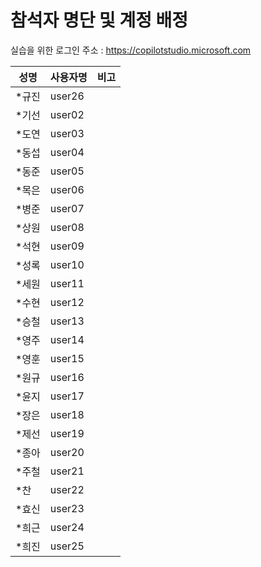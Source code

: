 # 참석자 명단 및 계정 배정

실습을 위한 로그인 주소 : https://copilotstudio.microsoft.com </br>


|성명|사용자명|비고|
|---|---|---|
|*규진|user26||
|*기선|user02||
|*도연|user03||
|*동섭|user04||
|*동준|user05||
|*목은|user06||
|*병준|user07||
|*상원|user08||
|*석현|user09||
|*성록|user10||
|*세원|user11||
|*수현|user12||
|*승철|user13||
|*영주|user14||
|*영훈|user15||
|*원규|user16||
|*윤지|user17||
|*장은|user18||
|*제선|user19||
|*종아|user20||
|*주철|user21||
|*찬|user22||
|*효신|user23||
|*희근|user24||
|*희진|user25||







